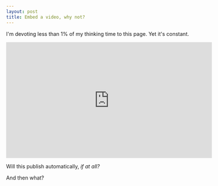 ```yaml
---
layout: post
title: Embed a video, why not?
---
```


I'm devoting less than 1% of my thinking time to this page. Yet it's constant.

<p align="center"><iframe width="560" height="315" src="https://www.youtube.com/embed/tJHZA8ckzwE?start=22&end=30" frameborder="0" allowfullscreen></iframe></p>

Will this publish automatically, *if at all?*

And then what?
